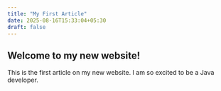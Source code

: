 ```yaml
---
title: "My First Article"
date: 2025-08-16T15:33:04+05:30
draft: false
---
```


## Welcome to my new website!

This is the first article on my new website. I am so excited to be a Java developer.

